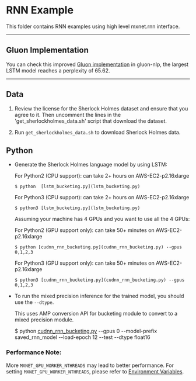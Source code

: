 <!--- Licensed to the Apache Software Foundation (ASF) under one -->
<!--- or more contributor license agreements.  See the NOTICE file -->
<!--- distributed with this work for additional information -->
<!--- regarding copyright ownership.  The ASF licenses this file -->
<!--- to you under the Apache License, Version 2.0 (the -->
<!--- "License"); you may not use this file except in compliance -->
<!--- with the License.  You may obtain a copy of the License at -->

<!---   http://www.apache.org/licenses/LICENSE-2.0 -->

<!--- Unless required by applicable law or agreed to in writing, -->
<!--- software distributed under the License is distributed on an -->
<!--- "AS IS" BASIS, WITHOUT WARRANTIES OR CONDITIONS OF ANY -->
<!--- KIND, either express or implied.  See the License for the -->
<!--- specific language governing permissions and limitations -->
<!--- under the License. -->

RNN Example
===========
This folder contains RNN examples using high level mxnet.rnn interface.

--------------

## Gluon Implementation

You can check this improved [Gluon implementation](http://gluon-nlp.mxnet.io/model_zoo/language_model/index.html#word-language-model) in gluon-nlp, the largest LSTM model reaches a perplexity of 65.62.

--------------


## Data
1) Review the license for the Sherlock Holmes dataset and ensure that you agree to it. Then uncomment the lines in the 'get_sherlockholmes_data.sh' script that download the dataset.

2) Run `get_sherlockholmes_data.sh` to download Sherlock Holmes data.

## Python

- Generate the Sherlock Holmes language model by using LSTM:

  For Python2 (CPU support): can take 2+ hours on AWS-EC2-p2.16xlarge

      $ python  [lstm_bucketing.py](lstm_bucketing.py) 

  For Python3 (CPU support): can take 2+ hours on AWS-EC2-p2.16xlarge

      $ python3 [lstm_bucketing.py](lstm_bucketing.py) 

  Assuming your machine has 4 GPUs and you want to use all the 4 GPUs:

  For Python2 (GPU support only): can take 50+ minutes on AWS-EC2-p2.16xlarge

      $ python [cudnn_rnn_bucketing.py](cudnn_rnn_bucketing.py) --gpus 0,1,2,3

  For Python3 (GPU support only): can take 50+ minutes on AWS-EC2-p2.16xlarge

      $ python3 [cudnn_rnn_bucketing.py](cudnn_rnn_bucketing.py) --gpus 0,1,2,3

- To run the mixed precision inference for the trained model, you should use the `--dtype`.

  This uses AMP conversion API for bucketing module to convert to a mixed precision module.

    $ python [cudnn_rnn_bucketing.py](cudnn_rnn_bucketing.py) --gpus 0 --model-prefix saved_rnn_model --load-epoch 12 --test --dtype float16


### Performance Note:

More ```MXNET_GPU_WORKER_NTHREADS``` may lead to better performance. For setting ```MXNET_GPU_WORKER_NTHREADS```, please refer to [Environment Variables](https://mxnet.incubator.apache.org/api/faq/env_var).

